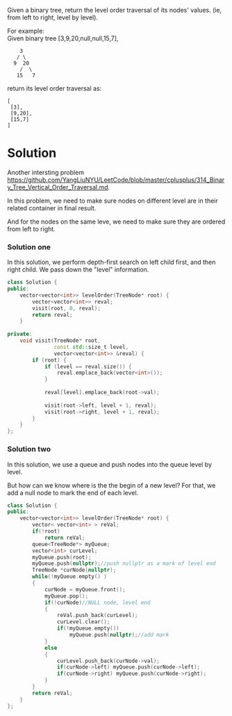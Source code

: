 Given a binary tree, return the level order traversal of its nodes' values. (ie, from left to right, level by level).

For example:  
Given binary tree [3,9,20,null,null,15,7],  

```
    3
   / \
  9  20
    /  \
   15   7
 ```
 
 return its level order traversal as:
 
 ```
 [
  [3],
  [9,20],
  [15,7]
]
```

# Solution

Another intersting problem https://github.com/YangLiuNYU/LeetCode/blob/master/cplusplus/314_Binary_Tree_Vertical_Order_Traversal.md.

In this problem, we need to make sure nodes on different level are in their related container in final result.

And for the nodes on the same leve, we need to make sure they are ordered from left to right.

### Solution one

In this solution, we perform depth-first search on left child first, and then right child. We pass down the "level" information.

```cpp
class Solution {
public:
    vector<vector<int>> levelOrder(TreeNode* root) {
        vector<vector<int>> reval;
        visit(root, 0, reval);
        return reval;
    }
    
private:
    void visit(TreeNode* root, 
               const std::size_t level, 
               vector<vector<int>> &reval) {
        if (root) {
            if (level == reval.size()) {
                reval.emplace_back(vector<int>());
            }
            
            reval[level].emplace_back(root->val);
            
            visit(root->left, level + 1, reval);
            visit(root->right, level + 1, reval);
        }
    }
};
```

### Solution two

In this solution, we use a queue and push nodes into the queue level by level.

But how can we know where is the the begin of a new level? For that, we add a null node to mark the end of each level.

```cpp
class Solution {
public:
    vector<vector<int>> levelOrder(TreeNode* root) {
        vector< vector<int> > reVal;
        if(!root)
            return reVal;
        queue<TreeNode*> myQueue;
        vector<int> curLevel;
        myQueue.push(root);
        myQueue.push(nullptr);//push nullptr as a mark of level end
        TreeNode *curNode(nullptr);
        while(!myQueue.empty() )
        {
            curNode = myQueue.front();
            myQueue.pop();
            if(!curNode)//NULL node, level end
            {
                reVal.push_back(curLevel);
                curLevel.clear();
                if(!myQueue.empty())
                    myQueue.push(nullptr);//add mark 
            }
            else
            {
                curLevel.push_back(curNode->val);
                if(curNode->left) myQueue.push(curNode->left);
                if(curNode->right) myQueue.push(curNode->right);
            }
        }
        return reVal;
    }
};
```
